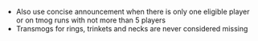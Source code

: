 - Also use concise announcement when there is only one eligible player or on tmog runs with not more than 5 players
- Transmogs for rings, trinkets and necks are never considered missing